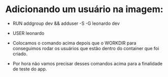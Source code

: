 # Adicionando um usuário na imagem:
- RUN addgroup dev && adduser -S -G leonardo dev

- USER leonardo

- Colocamos o comando acima depois que o WORKDIR para conseguimos rodar os usuários que estão dentro do container que foi criado.

- Por hora não vamos precisar desses comandos acima para a finalidade de teste do app.